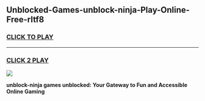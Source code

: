 
## Unblocked-Games-unblock-ninja-Play-Online-Free-rltf8
<h3>
<a href="https://premium76.site?title=unblock-ninja&ref=26A">CLICK TO PLAY</a></h3>
<hr>

<h3>
<a href="https://premium76.site?title=unblock-ninja&ref=26A">CLICK 2 PLAY</a>
  
</h3>

<a href="https://premium76.site?title=unblock-ninja&ref=26A"><img src="https://clearcache.store/games.png"></a>


**unblock-ninja games unblocked: Your Gateway to Fun and Accessible Online Gaming**
